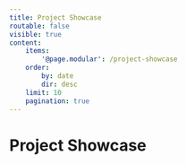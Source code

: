 ```yaml
---
title: Project Showcase
routable: false
visible: true
content:
    items:
        '@page.modular': /project-showcase
    order:
        by: date
        dir: desc
    limit: 10
    pagination: true
---
```


<h1 class="h3">Project Showcase</h1>